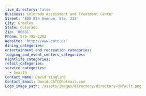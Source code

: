 ```yaml
---
live_directory: false
Business: Colorado Assessment and Treatment Center
Street: '800 8th Avenue, Ste. 233'
City: Greeley
State: Colorado
Zip: '80631'
Phone: 970-795-2282
Website: 'http://www.catc.us'
dining_categories:
entertainment_and_recreation_categories:
lodging_and_event_centers_categories:
nightlife_categories:
retail_categories:
service_categories:
  - health
Contact_Name: David Yingling
Contact_Email: David.CATC@hotmail.com
Logo_image_path: /assets/images/directory/directory-default.png
---
```


